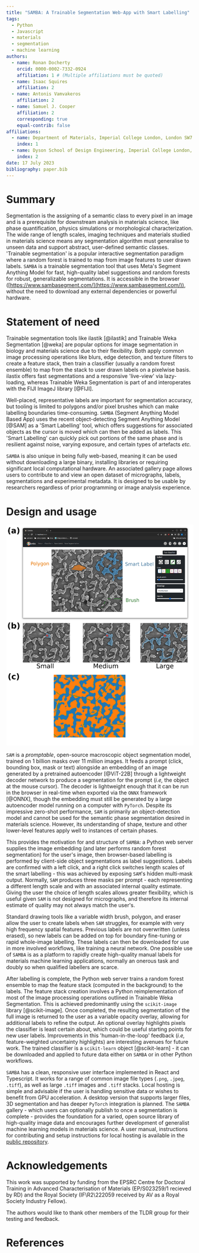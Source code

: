 ```yaml
---
title: "SAMBA: A Trainable Segmentation Web-App with Smart Labelling"
tags:
  - Python
  - Javascript
  - materials
  - segmentation
  - machine learning
authors:
  - name: Ronan Docherty
    orcid: 0000-0002-7332-0924
    affiliation: 1 # (Multiple affiliations must be quoted)
  - name: Isaac Squires
    affiliation: 2
  - name: Antonis Vamvakeros
    affiliation: 2
  - name: Samuel J. Cooper
    affiliation: 2
    corresponding: true
    equal-contrib: false
affiliations:
  - name: Department of Materials, Imperial College London, London SW7 2DB
    index: 1
  - name: Dyson School of Design Engineering, Imperial College London, London SW7 2DB
    index: 2
date: 17 July 2023
bibliography: paper.bib
---
```


# Summary

Segmentation is the assigning of a semantic class to every pixel in an image and is a prerequisite for downstream analysis in materials science, like phase quantification, physics simulations or morphological characterization. The wide range of length scales, imaging techniques and materials studied in materials science means any segmentation algorithm must generalise to unseen data and support abstract, user-defined semantic classes. 'Trainable segmentation' is a popular interactive segmentation paradigm where a random forest is trained to map from image features to user drawn labels. `SAMBA` is a trainable segmentation tool that uses Meta's Segment Anything Model for fast, high-quality label suggestions and random forests for robust, generalizable segmentations. It is accessible in the browser ([https://www.sambasegment.com/](https://www.sambasegment.com/)), without the need to download any external dependencies or powerful hardware. 

# Statement of need

Trainable segmentation tools like ilastik [@ilastik] and Trainable Weka Segmentation [@weka] are popular options for image segmentation in biology and materials science due to their flexibility. Both apply common image processing operations like blurs, edge detection, and texture filters to create a feature stack, then train a classifier (usually a random forest ensemble) to map from the stack to user drawn labels on a pixelwise basis. ilastix offers fast segmentations and a responsive 'live-view' via lazy-loading, whereas Trainable Weka Segmentation is part of and interoperates with the FIJI ImageJ library [@FIJI].

Well-placed, representative labels are important for segmentation accuracy, but tooling is limited to polygons and/or pixel brushes which can make labelling boundaries time-consuming. `SAMBA` (Segment Anything Model Based App) uses the recent object-detecting Segment Anything Model [@SAM] as a 'Smart Labelling' tool, which offers suggestions for associated objects as the cursor is moved which can then be added as labels. This 'Smart Labelling' can quickly pick out portions of the same phase and is resilient against noise, varying exposure, and certain types of artefacts *etc.* 

`SAMBA` is also unique in being fully web-based, meaning it can be used without downloading a large binary, installing libraries or requiring significant local computational hardware. An associated gallery page allows users to contribute to and view an open dataset of micrographs, labels, segmentations and experimental metadata. It is designed to be usable by researchers regardless of prior programming or image analysis experience. 

# Design and usage

![**(a)** screenshot of the SAMBA website, displaying the different labelling options including SAM powered 'Smart Labelling'. **(b)** shows how changing the Smart Label region sizes affects the suggested label at the same mouse position (red), giving the user the flexibility to focus on different length scales. **(c)** an example output segmentation of the tool, which can be saved as `.tiff` for later analysis.  \label{fig:gui}](gui.png)

`SAM` is a *promptable*, open-source macroscopic object segmentation model, trained on 1 billion masks over 11 million images. It feeds a prompt (click, bounding box, mask or text) alongside an embedding of an image generated by a pretrained autoencoder [@ViT-22B] through a lightweight decoder network to produce a segmentation for the prompt (*i.e,* the object at the mouse cursor). The decoder is lightweight enough that it can be run in the browser in real-time when exported via the `ONNX` framework [@ONNX], though the embedding must still be generated by a large autoencoder model running on a computer with `PyTorch`. Despite its impressive zero-shot performance, `SAM` is primarily an object-detection model and cannot be used for the semantic phase segmentation desired in materials science. However, its understanding of shape, texture and other lower-level features apply well to instances of certain phases.

This provides the motivation for and structure of `SAMBA`: a Python web server supplies the image embedding (and later performs random forest segmentation) for the user's image, then browser-based labelling is performed by client-side object segmentations as label suggestions. Labels are confirmed with a left click, and a right click switches length scales of the smart labelling - this was achieved by exposing `SAM`'s hidden multi-mask output. Normally, `SAM` produces three masks per prompt - each representing a different length scale and with an associated internal quality estimate. Giving the user the choice of length scales allows greater flexibility, which is useful given `SAM` is not designed for micrographs, and therefore its internal estimate of quality may not always match the user's.

Standard drawing tools like a variable width brush, polygon, and eraser allow the user to create labels when `SAM` struggles, for example with very high frequency spatial features. Previous labels are not overwritten (unless erased), so new labels can be added on top for boundary fine-tuning or rapid whole-image labelling. These labels can then be downloaded for use in more involved workflows, like training a neural network. One possible use of `SAMBA` is as a platform to rapidly create high-quality manual labels for materials machine learning applications, normally an onerous task and doubly so when qualified labellers are scarce.

After labelling is complete, the Python web server trains a random forest ensemble to map the feature stack (computed in the background) to the labels. The feature stack creation involves a Python reimplementation of most of the image processing operations outlined in Trainable Weka Segmentation. This is achieved predominantly using the `scikit-image` library [@scikit-image]. Once completed, the resulting segmentation of the full image is returned to the user as a variable opacity overlay, allowing for additional labels to refine the output. An optional overlay highlights pixels the classifier is least certain about, which could be useful starting points for new user labels. Improvements in this 'human-in-the-loop' feedback (*i.e,* feature-weighted uncertainty highlights) are interesting avenues for future work. The trained classifier is a `scikit-learn` object [@scikit-learn] - it can be downloaded and applied to future data either on `SAMBA` or in other Python workflows.

`SAMBA` has a clean, responsive user interface implemented in React and Typescript. It works for a range of common image file types (`.png`, `.jpeg`, `.tiff`), as well as large `.tiff` images and `.tiff` stacks. Local hosting is simple and advisable if the user is handling sensitive data or wishes to benefit from GPU acceleration. A desktop version that supports larger files, 3D segmentation and has deeper `PyTorch` integration is planned. The `SAMBA` gallery - which users can optionally publish to once a segmentation is complete - provides the foundation for a varied, open source library of high-quality image data and encourages further development of generalist machine learning models in materials science. A user manual, instructions for contributing and setup instructions for local hosting is available in the [public repository](https://github.com/tldr-group/samba-web).

# Acknowledgements

This work was supported by funding from the EPSRC Centre for Doctoral Training in Advanced Characterisation of Materials (EP/S023259/1 recieved by RD) and the Royal Society (IF\\R2\\222059 received by AV as a Royal Society Industry Fellow).

The authors would like to thank other members of the TLDR group for their testing and feedback.

# References
